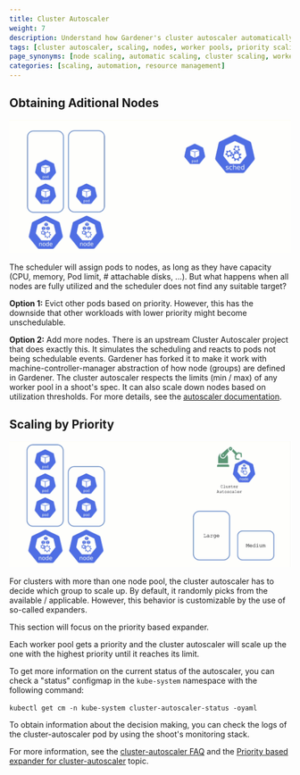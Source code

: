 ```yaml
---
title: Cluster Autoscaler
weight: 7
description: Understand how Gardener's cluster autoscaler automatically adds and removes nodes based on pod scheduling needs and resource utilization thresholds.
tags: [cluster autoscaler, scaling, nodes, worker pools, priority scaling, machine controller manager]
page_synonyms: [node scaling, automatic scaling, cluster scaling, worker scaling, pod scheduling]
categories: [scaling, automation, resource management]
---
```


## Obtaining Aditional Nodes

![additional-nodes](./images/additional-nodes.gif)

The scheduler will assign pods to nodes, as long as they have capacity (CPU, memory, Pod limit, # attachable disks, ...). But what happens when all nodes are fully utilized and the scheduler does not find any suitable target?

**Option 1:** Evict other pods based on priority. However, this has the downside that other workloads with lower priority might become unschedulable.

**Option 2:** Add more nodes. There is an upstream Cluster Autoscaler project that does exactly this. It simulates the scheduling and reacts to pods not being schedulable events. Gardener has forked it to make it work with machine-controller-manager abstraction of how node (groups) are defined in Gardener.
The cluster autoscaler respects the limits (min / max) of any worker pool in a shoot's spec. It can also scale down nodes based on utilization thresholds. For more details, see the [autoscaler documentation](https://github.com/gardener/autoscaler/blob/machine-controller-manager-provider/cluster-autoscaler/FAQ.md).

## Scaling by Priority

![priority-scaling](./images/priority-scaling.gif)

For clusters with more than one  node pool, the cluster autoscaler has to decide which group to scale up. By default, it randomly picks from the available / applicable. However, this behavior is customizable by the use of so-called expanders.

This section will focus on the priority based expander.

Each worker pool gets a priority and the cluster autoscaler will scale up the one with the highest priority until it reaches its limit.

To get more information on the current status of the autoscaler, you can check a "status" configmap in the `kube-system` namespace with the following command:

`kubectl get cm -n kube-system cluster-autoscaler-status -oyaml`

To obtain information about the decision making, you can check the logs of the cluster-autoscaler pod by using the shoot's monitoring stack.

For more information, see the [cluster-autoscaler FAQ](https://github.com/gardener/autoscaler/blob/machine-controller-manager-provider/cluster-autoscaler/FAQ.md#what-are-expanders) and the [Priority based expander for cluster-autoscaler](https://github.com/gardener/autoscaler/blob/machine-controller-manager-provider/cluster-autoscaler/expander/priority/readme.md) topic.
